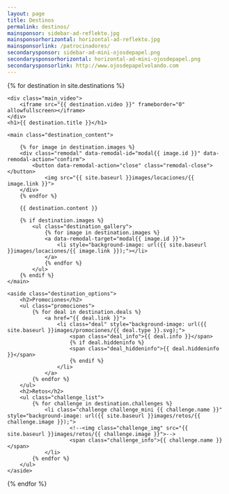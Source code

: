 ```yaml
---
layout: page
title: Destinos
permalink: destinos/
mainsponsor: sidebar-ad-reflekto.jpg
mainsponsorhorizontal: horizontal-ad-reflekto.jpg
mainsponsorlink: /patrocinadores/
secondarysponsor: sidebar-ad-mini-ojosdepapel.png
secondarysponsorhorizontal: horizontal-ad-mini-ojosdepapel.png
secondarysponsorlink: http://www.ojosdepapelvolando.com
---
```


{% for destination in site.destinations %}
 
<div class="destination">

	<div class="main_video">
		<iframe src="{{ destination.video }}" frameborder="0" allowfullscreen></iframe>
	</div>
    <h1>{{ destination.title }}</h1>

	<main class="destination_content"> 

		{% for image in destination.images %}
		<div class="remodal" data-remodal-id="modal{{ image.id }}" data-remodal-action="confirm">
			<button data-remodal-action="close" class="remodal-close"></button>
				<img src="{{ site.baseurl }}images/locaciones/{{ image.link }}">
		</div>
		{% endfor %}

		{{ destination.content }} 	

		{% if destination.images %}
			<ul class="destination_gallery">
				{% for image in destination.images %}
				<a data-remodal-target="modal{{ image.id }}">
					<li style="background-image: url({{ site.baseurl }}images/locaciones/{{ image.link }});"></li>
				</a>
				{% endfor %}
			</ul>
		{% endif %}
	</main>

	<aside class="destination_options">
		<h2>Promociones</h2>
		<ul class="promociones">
		    {% for deal in destination.deals %}
				<a href="{{ deal.link }}">
					<li class="deal" style="background-image: url({{ site.baseurl }}images/promociones/{{ deal.type }}.svg);">
						<span class="deal_info">{{ deal.info }}</span>
						{% if deal.hiddeninfo %}
						<span class="deal_hiddeninfo">{{ deal.hiddeninfo }}</span>
						{% endif %}
					</li>
				</a>
			{% endfor %}
		</ul>
		<h2>Retos</h2>
		<ul class="challenge_list">
		    {% for challenge in destination.challenges %}
				<li class="challenge challenge_mini {{ challenge.name }}" style="background-image: url({{ site.baseurl }}images/retos/{{ challenge.image }});">
						<!--<img class="challenge_img" src="{{ site.baseurl }}images/retos/{{ challenge.image }}">-->
						<span class="challenge_info">{{ challenge.name }}</span>
				</li>
			{% endfor %}
		</ul>
	</aside>

</div>
{% endfor %}